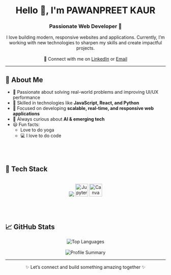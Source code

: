 
<h1 align="center">Hello 👋, I'm PAWANPREET KAUR</h1>
<h3 align="center">Passionate Web Developer 🚀</h3>

<p align="center">
  I love building modern, responsive websites and applications.  
  Currently, I’m working with new technologies to sharpen my skills and create impactful projects.  
  <br><br>
  🔗 Connect with me on 
  <a href="https://www.linkedin.com/in/pawan-preet2003/">LinkedIn</a> or 
  <a href="mailto:kpawanpreet2003@gmail.com">Email</a>
</p>

---

## 🧐 About Me  

- 🧠 Passionate about solving real-world problems and improving UI/UX performance  
- 🔧 Skilled in technologies like **JavaScript, React, and Python**  
- 🎯 Focused on developing **scalable, real-time, and responsive web applications**  
- 💬 Always curious about **AI & emerging tech**  
- 😃 Fun facts:
  - Love to do yoga
  - 💻 I love to do code 
  
<br><br>
<!-- Tech Stack -->
<h2> 🥞 Tech Stack</h2>
<p align="center">
  <br>
<!-- mysql,php, -->
  <img src="https://skillicons.dev/icons?i=html,css,bootstrap,js,react,git,github,vscode,python" />
<img src="https://cdn.jsdelivr.net/gh/devicons/devicon/icons/jupyter/jupyter-original.svg" alt="Jupyter Notebook" width="40" />
  <img src="https://cdn.jsdelivr.net/gh/devicons/devicon/icons/canva/canva-original.svg" alt="Canva Logo" width="40" height="40" />
  <br> 
  </p>
  <br><br>


## 📈 GitHub Stats  

<p align="center">
  <img src="https://github-readme-stats.vercel.app/api/top-langs/?username=pawancodecrafts&layout=compact&theme=radical" alt="Top Languages" />
  <br><br>
  <img src="https://github-profile-summary-cards.vercel.app/api/cards/profile-details?username=pawancodecrafts&theme=radical" alt="Profile Summary" />
</p>

---

<p align="center">✨ Let’s connect and build something amazing together ✨</p>


    
